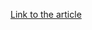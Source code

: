 [Link to the article](https://www.fireeye.com/blog/threat-research/2020/01/stomp-2-dis-brilliance-in-the-visual-basics.html)
